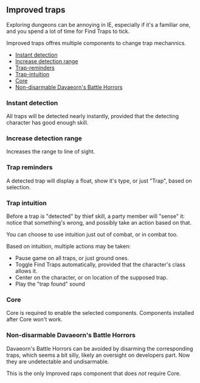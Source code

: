 ## Improved traps

Exploring dungeons can be annoying in IE, especially if it's a familiar one, and you spend a lot of time for Find Traps to tick.

Improved traps offres multiple components to change trap mechannics.

- [Instant detection](#instant-detection)
- [Increase detection range](#increase-detection-range)
- [Trap-reminders](#trap-reminders)
- [Trap-intuition](#trap-intuition)
- [Core](#core)
- [Non-disarmable Davaeorn's Battle Horrors](#non-disarmable-davaeorns-battle-horrors)

### Instant detection
All traps will be detected nearly instantly, provided that the detecting character has good enough skill.

### Increase detection range
Increases the range to line of sight.

### Trap reminders
A detected trap will display a float, show it's type, or just "Trap", based on selection.

### Trap intuition
Before a trap is "detected" by thief skill, a party member will "sense" it: notice that something's wrong, and possibly take an action based on that.

You can choose to use intuition just out of combat, or in combat too.

Based on intuition, multiple actions may be taken:
- Pause game on all traps, or just ground ones.
- Toggle Find Traps automatically, provided that the character's class allows it.
- Center on the character, or on location of the supposed trap.
- Play the "trap found" sound

### Core
Core is required to enable the selected components. Components installed after Core won't work.

### Non-disarmable Davaeorn's Battle Horrors
Davaeorn's Battle Horrors can be avoided by disarming the corresponding traps, which seems a bit silly, likely an oversight on developers part. Now they are undetectable and undisarmable.

This is the only Improved raps component that does *not* require Core.
